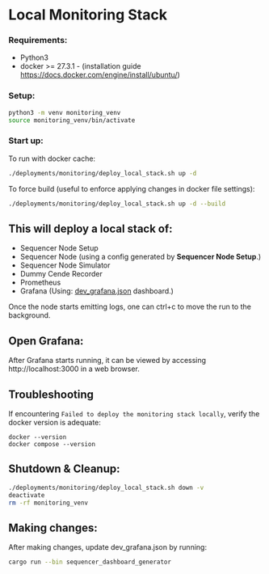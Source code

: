 # Local Monitoring Stack

### Requirements:
- Python3
- docker >= 27.3.1 - (installation guide https://docs.docker.com/engine/install/ubuntu/)

### Setup:
```bash
python3 -m venv monitoring_venv
source monitoring_venv/bin/activate
```

### Start up:
To run with docker cache:
```bash
./deployments/monitoring/deploy_local_stack.sh up -d
```

To force build (useful to enforce applying changes in docker file settings):
```bash
./deployments/monitoring/deploy_local_stack.sh up -d --build
```

## This will deploy a local stack of:
- Sequencer Node Setup
- Sequencer Node (using a config generated by **Sequencer Node Setup**.)
- Sequencer Node Simulator
- Dummy Cende Recorder
- Prometheus
- Grafana (Using: [dev_grafana.json](../../Monitoring/sequencer/dev_grafana.json) dashboard.)

Once the node starts emitting logs, one can ctrl+c to move the run to the background.

## Open Grafana:
After Grafana starts running, it can be viewed by accessing http://localhost:3000 in a web browser.

## Troubleshooting
If encountering `Failed to deploy the monitoring stack locally`, verify the docker version is adequate:
```
docker --version
docker compose --version
```

## Shutdown & Cleanup:
```bash
./deployments/monitoring/deploy_local_stack.sh down -v
deactivate
rm -rf monitoring_venv
```
## Making changes:
After making changes, update dev_grafana.json by running:
```bash
cargo run --bin sequencer_dashboard_generator
```